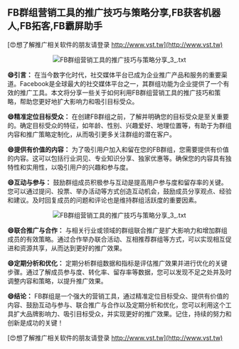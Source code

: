 ## **FB群组营销工具的推广技巧与策略分享,FB获客机器人,FB拓客,FB霸屏助手**

[😍想了解推广相关软件的朋友请登录 http://www.vst.tw](http://www.vst.tw)

 <center><img src="https://vst.tw/MP4/tuiguang/png/5.png" alt="FB群组营销工具的推广技巧与策略分享_3_.txt"></center>

**😄引言：**
在当今数字化时代，社交媒体平台已成为企业推广产品和服务的重要渠道。Facebook是全球最大的社交媒体平台之一，其群组功能为企业提供了一个有效的推广工具。本文将分享一些关于如何利用FB群组营销工具的推广技巧和策略，帮助您更好地扩大影响力和吸引目标受众。

**😄精准定位目标受众：**
在创建FB群组之前，了解并明确您的目标受众是至关重要的。确定目标受众的特征，如年龄、性别、兴趣爱好、地理位置等，有助于为群组内容和推广策略定制化，从而吸引更多关注群组的潜在客户。

**😄提供有价值的内容：**
为了吸引用户加入和留在您的FB群组，您需要提供有价值的内容。这可以包括行业洞见、专业知识分享、独家优惠等。确保您的内容具有独特性和实用性，以吸引用户的兴趣和参与度。

**😄互动与参与：**
鼓励群组成员积极参与互动是提高用户参与度和留存率的关键。您可以通过提问、投票、举办活动等方式创造互动机会，鼓励成员分享观点、经验和建议。及时回复成员的问题和评论也是维持群组活跃度的重要因素。

 <center><img src="https://vst.tw/MP4/tuiguang/png/7.png" alt="FB群组营销工具的推广技巧与策略分享_3_.txt"></center>

**😄联合推广与合作：**
与相关行业或领域的群组联合推广是扩大影响力和增加群组成员的有效策略。通过合作举办联合活动、互相推荐群组等方式，可以实现相互促进和资源共享，从而达到更好的推广效果。

**😄定期分析和优化：**
定期分析群组数据和指标是评估推广效果并进行优化的关键步骤。通过了解成员参与度、转化率、留存率等数据，您可以发现不足之处并及时调整内容和策略，以提升推广效果。

**😄结论：**
FB群组是一个强大的营销工具，通过精准定位目标受众、提供有价值的内容、鼓励互动与参与、联合推广与合作以及定期分析和优化，您可以利用这个工具扩大品牌影响力、吸引目标受众，并实现更好的推广效果。记住，持续的努力和创新是成功的关键！

[😍想了解推广相关软件的朋友请登录 http://www.vst.tw](http://www.vst.tw)



